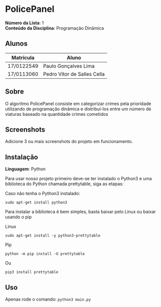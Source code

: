# PolicePanel

**Número da Lista**: 1<br>
**Conteúdo da Disciplina**: Programação Dinâmica<br>

## Alunos
|Matrícula | Aluno |
| -- | -- |
| 17/0122549  |  Paulo Gonçalves Lima |
| 17/0113060  |  Pedro Vítor de Salles Cella |

## Sobre 
O algoritmo PolicePanel consiste em categorizar crimes pela prioridade utilizando de programação dinâmica e distribuí-los entre um número de viaturas baseado na quantidade crimes cometidos

## Screenshots
Adicione 3 ou mais screenshots do projeto em funcionamento.

## Instalação 
**Linguagem**: Python<br>

<p>Para usar nosso projeto primeiro deve-se ter instalado o Python3 e uma biblioteca do Python chamada prettytable, siga as etapas:</p>
 
<p>Caso não tenha o Python3 instalado:</p>
 
```
sudo apt-get install python3
```
 
<p>Para instalar a biblioteca é bem simples, basta baixar pelo Linux ou baixar usando o pip</p>
 
Linux<br>
```
sudo apt-get install -y python3-prettytable
```
 
Pip<br>
```
python -m pip install -U prettytable
```
Ou
```
pip3 install prettytable
```

## Uso 
Apenas rode o comando:
`python3 main.py`